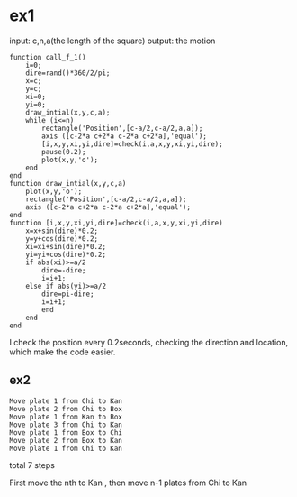 # ex1

input: c,n,a(the length of the square)
output: the motion
```
function call_f_1()
    i=0;
    dire=rand()*360/2/pi;
    x=c;
    y=c;
    xi=0;
    yi=0;
    draw_intial(x,y,c,a);
    while (i<=n)
        rectangle('Position',[c-a/2,c-a/2,a,a]); 
        axis ([c-2*a c+2*a c-2*a c+2*a],'equal');
        [i,x,y,xi,yi,dire]=check(i,a,x,y,xi,yi,dire);
        pause(0.2);
        plot(x,y,'o');
    end
end
function draw_intial(x,y,c,a)
    plot(x,y,'o');
    rectangle('Position',[c-a/2,c-a/2,a,a]); 
    axis ([c-2*a c+2*a c-2*a c+2*a],'equal');
end
function [i,x,y,xi,yi,dire]=check(i,a,x,y,xi,yi,dire)
    x=x+sin(dire)*0.2;
    y=y+cos(dire)*0.2;
    xi=xi+sin(dire)*0.2;
    yi=yi+cos(dire)*0.2;
    if abs(xi)>=a/2
        dire=-dire;
        i=i+1;
    else if abs(yi)>=a/2
        dire=pi-dire;
        i=i+1;
        end
    end
end
```

I check the position every 0.2seconds, checking the direction and location, which make the code easier.


## ex2
```
Move plate 1 from Chi to Kan
Move plate 2 from Chi to Box
Move plate 1 from Kan to Box
Move plate 3 from Chi to Kan
Move plate 1 from Box to Chi
Move plate 2 from Box to Kan
Move plate 1 from Chi to Kan
```
total 7 steps

First move the nth to Kan , then move n-1 plates from Chi to Kan 